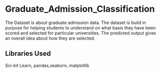 # Graduate_Admission_Classification
The Dataset is about graduate admission data. The dataset is build in purpose for helping students to understand on what basis they have been scored and selected for particular universities. The predicted output gives an overall idea about how they are selected.
## Libraries Used
Sci-kit Learn, pandas,seaborn, matplotlib

